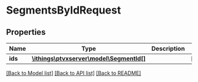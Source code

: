 # SegmentsByIdRequest

## Properties
Name | Type | Description | Notes
------------ | ------------- | ------------- | -------------
**ids** | [**\ithings\ptvxserver\model\SegmentId[]**](SegmentId.md) |  | [optional] 

[[Back to Model list]](../../README.md#documentation-for-models) [[Back to API list]](../../README.md#documentation-for-api-endpoints) [[Back to README]](../../README.md)

